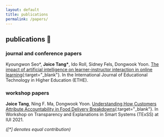 ```yaml
---
layout: default
title: publications
permalink: /papers/
---
```

## publications 📝

### journal and conference papers
Kyoungwon Seo\*, **Joice Tang\***, Ido Roll, Sidney Fels, Dongwook Yoon. [The impact of artificial intelligence on learner-instructor interaction in online learning](http://joicetang.com/assets/student_instructor_ai.pdf){:target="_blank"}. In the International Journal of Educational Technology in Higher Education (ETHE).

### workshop papers
**Joice Tang**, Ning F. Ma, Dongwook Yoon. [Understanding How Customers Attribute Accountability in Food Delivery Breakdowns](http://ceur-ws.org/Vol-2903/IUI21WS-TExSS-14.pdf){:target="_blank"}. In Workshop on Transparency and Explanations in Smart Systems (TExSS) at IUI 2021.



*(\[\*\] denotes equal contribution)*